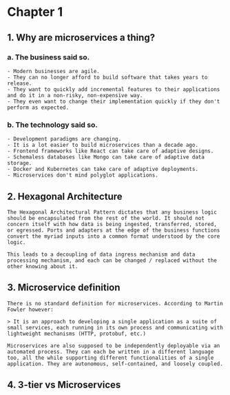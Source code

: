 # Chapter 1

## 1. Why are microservices a thing?

### a. The business said so.

    - Modern businesses are agile.
    - They can no longer afford to build software that takes years to release.
    - They want to quickly add incremental features to their applications and do it in a non-risky, non-expensive way.
    - They even want to change their implementation quickly if they don't perform as expected.

### b. The technology said so.

    - Development paradigms are changing.
    - It is a lot easier to build microservices than a decade ago.
    - Frontend frameworks like React can take care of adaptive designs.
    - Schemaless databases like Mongo can take care of adaptive data storage.
    - Docker and Kubernetes can take care of adaptive deployments.
    - Microservices don't mind polyglot applications.

## 2. Hexagonal Architecture

    The Hexagonal Architectural Pattern dictates that any business logic should be encapsulated from the rest of the world. It should not concern itself with how data is being ingested, transferred, stored, or egressed. Ports and adapters at the edge of the business functions convert the myriad inputs into a common format understood by the core logic.

    This leads to a decoupling of data ingress mechanism and data processing mechanism, and each can be changed / replaced without the other knowing about it.

## 3. Microservice definition

    There is no standard definition for microservices. According to Martin Fowler however:

    > It is an approach to developing a single application as a suite of small services, each running in its own process and communicating with lightweight mechanisms (HTTP, protobuf, etc.)

    Microservices are also supposed to be independently deployable via an automated process. They can each be written in a different language too, all the while supporting different functionalities of a single application. They are autonomous, self-contained, and loosely coupled.

## 4. 3-tier vs Microservices

    